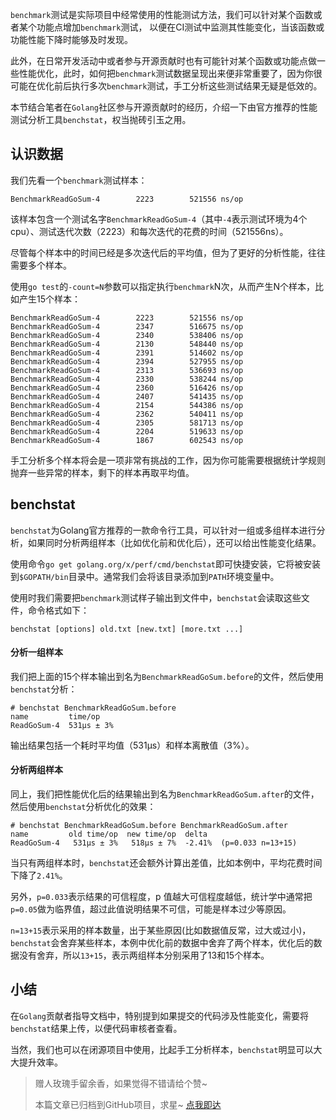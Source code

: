 `benchmark`测试是实际项目中经常使用的性能测试方法，我们可以针对某个函数或者某个功能点增加`benchmark`测试，
以便在CI测试中监测其性能变化，当该函数或功能性能下降时能够及时发现。

此外，在日常开发活动中或者参与开源贡献时也有可能针对某个函数或功能点做一些性能优化，此时，如何把`benchmark`测试数据呈现出来便非常重要了，因为你很可能在优化前后执行多次`benchmark`测试，手工分析这些测试结果无疑是低效的。

本节结合笔者在`Golang`社区参与开源贡献时的经历，介绍一下由官方推荐的性能测试分析工具`benchstat`，权当抛砖引玉之用。

## 认识数据
我们先看一个`benchmark`测试样本：
```
BenchmarkReadGoSum-4   	    2223	    521556 ns/op
```
该样本包含一个测试名字`BenchmarkReadGoSum-4`（其中`-4`表示测试环境为4个cpu）、测试迭代次数（2223）和每次迭代的花费的时间（521556ns）。

尽管每个样本中的时间已经是多次迭代后的平均值，但为了更好的分析性能，往往需要多个样本。

使用`go test`的`-count=N`参数可以指定执行`benchmark`N次，从而产生N个样本，比如产生15个样本：
```
BenchmarkReadGoSum-4   	    2223	    521556 ns/op
BenchmarkReadGoSum-4   	    2347	    516675 ns/op
BenchmarkReadGoSum-4   	    2340	    538406 ns/op
BenchmarkReadGoSum-4   	    2130	    548440 ns/op
BenchmarkReadGoSum-4   	    2391	    514602 ns/op
BenchmarkReadGoSum-4   	    2394	    527955 ns/op
BenchmarkReadGoSum-4   	    2313	    536693 ns/op
BenchmarkReadGoSum-4   	    2330	    538244 ns/op
BenchmarkReadGoSum-4   	    2360	    516426 ns/op
BenchmarkReadGoSum-4   	    2407	    541435 ns/op
BenchmarkReadGoSum-4   	    2154	    544386 ns/op
BenchmarkReadGoSum-4   	    2362	    540411 ns/op
BenchmarkReadGoSum-4   	    2305	    581713 ns/op
BenchmarkReadGoSum-4   	    2204	    519633 ns/op
BenchmarkReadGoSum-4   	    1867	    602543 ns/op
```
手工分析多个样本将会是一项非常有挑战的工作，因为你可能需要根据统计学规则抛弃一些异常的样本，剩下的样本再取平均值。

## benchstat
`benchstat`为Golang官方推荐的一款命令行工具，可以针对一组或多组样本进行分析，如果同时分析两组样本（比如优化前和优化后），还可以给出性能变化结果。

使用命令`go get golang.org/x/perf/cmd/benchstat`即可快捷安装，它将被安装到`$GOPATH/bin`目录中。通常我们会将该目录添加到`PATH`环境变量中。

使用时我们需要把`benchmark`测试样子输出到文件中，`benchstat`会读取这些文件，命令格式如下：
```
benchstat [options] old.txt [new.txt] [more.txt ...]
```

#### 分析一组样本
我们把上面的15个样本输出到名为`BenchmarkReadGoSum.before`的文件，然后使用`benchstat`分析：
```
# benchstat BenchmarkReadGoSum.before 
name         time/op
ReadGoSum-4  531µs ± 3%
```
输出结果包括一个耗时平均值（531µs）和样本离散值（3%）。

#### 分析两组样本
同上，我们把性能优化后的结果输出到名为`BenchmarkReadGoSum.after`的文件，然后使用`benchstat`分析优化的效果：
```
# benchstat BenchmarkReadGoSum.before BenchmarkReadGoSum.after 
name         old time/op  new time/op  delta
ReadGoSum-4   531µs ± 3%   518µs ± 7%  -2.41%  (p=0.033 n=13+15)
```
当只有两组样本时，`benchstat`还会额外计算出差值，比如本例中，平均花费时间下降了`2.41%`。

另外，`p=0.033`表示结果的可信程度，p 值越大可信程度越低，统计学中通常把`p=0.05`做为临界值，超过此值说明结果不可信，可能是样本过少等原因。

`n=13+15`表示采用的样本数量，出于某些原因(比如数据值反常，过大或过小)，`benchstat`会舍弃某些样本，本例中优化前的数据中舍弃了两个样本，优化后的数据没有舍弃，所以`13+15`，表示两组样本分别采用了13和15个样本。

## 小结
在`Golang`贡献者指导文档中，特别提到如果提交的代码涉及性能变化，需要将`benchstat`结果上传，以便代码审核者查看。

当然，我们也可以在闭源项目中使用，比起手工分析样本，`benchstat`明显可以大大提升效率。

> 赠人玫瑰手留余香，如果觉得不错请给个赞~
> 
> 本篇文章已归档到GitHub项目，求星~ [点我即达](https://github.com/RainbowMango/GoExpertProgramming)